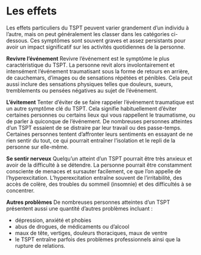 [Title]: # (Les effets)
[Order]: # (12)

# Les effets

Les effets particuliers du TSPT peuvent varier grandement d’un individu à l’autre, mais on peut généralement les classer dans les catégories ci-dessous. Ces symptômes sont souvent graves et assez persistants pour avoir un impact significatif sur les activités quotidiennes de la personne.

**Revivre l’événement**
Revivre l’événement est le symptôme le plus caractéristique du TSPT. La personne revit alors involontairement et intensément l’événement traumatisant sous la forme de retours en arrière, de cauchemars, d’images ou de sensations répétées et pénibles. Cela peut aussi inclure des sensations physiques telles que douleurs, sueurs, tremblements ou pensées négatives au sujet de l’événement.

**L’évitement**
Tenter d’éviter de se faire rappeler l’événement traumatique est un autre symptôme clé du TSPT. Cela signifie habituellement d’éviter certaines personnes ou certains lieux qui vous rappellent le traumatisme, ou de parler à quiconque de l’événement. De nombreuses personnes atteintes d’un TSPT essaient de se distraire par leur travail ou des passe-temps. Certaines personnes tentent d’affronter leurs sentiments en essayant de ne rien sentir du tout, ce qui pourrait entraîner l’isolation et le repli de la personne sur elle-même.

**Se sentir nerveux**
Quelqu’un atteint d’un TSPT pourrait être très anxieux et avoir de la difficulté à se détendre. La personne pourrait être constamment consciente de menaces et sursauter facilement, ce que l’on appelle de l’hyperexcitation. L’hyperexcitation entraîne souvent de l’irritabilité, des accès de colère, des troubles du sommeil (insomnie) et des difficultés à se concentrer.

**Autres problèmes**
De nombreuses personnes atteintes d’un TSPT présentent aussi une quantité d’autres problèmes incluant :

* dépression, anxiété et phobies
* abus de drogues, de médicaments ou d’alcool
* maux de tête, vertiges, douleurs thoraciques, maux de ventre
* le TSPT entraîne parfois des problèmes professionnels ainsi que la rupture de relations.